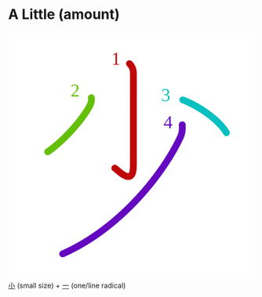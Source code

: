# A Little (amount)
![5c11](../kanji-colorize/5c11.svg)
[小](小.md) (small size) + [一](一.md) (one/line radical) 